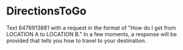 # DirectionsToGo

Text 6476913881 with a request in the format of "How do I get from LOCATION A to LOCATION B."
In a few moments, a response will be provided that tells you how to travel to your destination.

